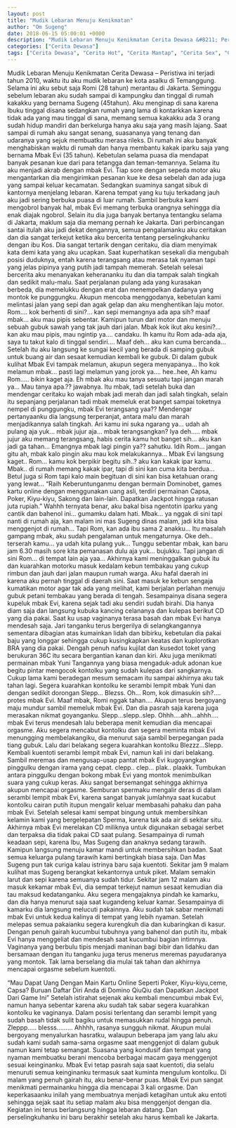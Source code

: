 ```yaml
---
layout: post
title: "Mudik Lebaran Menuju Kenikmatan"
author: "Om Sugeng"
date: 2018-06-15 05:00:01 +0000
description: "Mudik Lebaran Menuju Kenikmatan Cerita Dewasa &#8211; Peristiwa ini terjadi tahun 2010, waktu itu aku mudik lebaran ke kota asalku di Temanggung. Selama ini aku sebut saja Romi (28 tahun) merantau di..."
categories: ["Cerita Dewasa"]
tags: ["Cerita Dewasa", "Cerita Hot", "Cerita Mantap", "Cerita Sex", "Cinta Hanya Nafsu", "Cinta Terlarang"]
---
```



Mudik Lebaran Menuju Kenikmatan
Cerita Dewasa &#8211; Peristiwa ini terjadi tahun 2010, waktu itu aku mudik lebaran ke kota asalku di Temanggung. Selama ini aku sebut saja Romi (28 tahun) merantau di Jakarta. Seminggu sebelum lebaran aku sudah sampai di kampungku dan tinggal di rumah kakakku yang bernama Sugeng (45tahun). Aku menginap di sana karena Ibuku tinggal disana sedangkan rumah yang lama di kontarkkan karena tidak ada yang mau tinggal di sana, memang semua kakakku ada 3 orang sudah hidup mandiri dan berkelurga hanya aku saja yang masih lajang.
Saat sampai di rumah aku sangat senang, suasananya yang tenang dan udaranya yang sejuk membuatku merasa rileks. Di rumah ini aku banyak menghabiskan waktu di rumah dan hanya membantu kakak iparku saja yang bernama Mbak Evi (35 tahun). Kebetulan selama puasa dia mendapat banyak pesanan kue dari para tetangga dan teman-temannya. Selama itu aku menjadi akrab dengan mbak Evi. Tiap sore dengan sepeda motor aku mengantarkan dia mengirimkan pesanan kue ke desa sebelah dan ada juga yang sampai keluar kecamatan. Sedangkan suaminya sangat sibuk di kantornya menjelang lebaran. Karena tempat yang ku tuju terkadang jauh aku jadi sering berbuka puasa di luar rumah. Sambil berbuka kami mengobrol banyak hal, mbak Evi memang terbuka orangnya sehingga dia enak diajak ngobrol. Selain itu dia juga banyak bertanya tentangku selama di Jakarta, maklum saja dia memang pernah ke Jakarta.
Dari perbincangan santai itulah aku jadi dekat dengannya, semua pengalamanku aku ceritakan dan dia sangat terkejut ketika aku bercerita tentang perselingkuhanku dengan ibu Kos. Dia sangat tertarik dengan ceritaku, dia diam menyimak kata demi kata yang aku ucapkan. Saat kuperhatikan sesekali dia mengubah posisi duduknya, entah karena terangsang atau merasa tak nyaman tapi yang jelas pipinya yang putih jadi tampah memerah. Setelah selesai bercerita aku menanyakan keherananku itu dan dia tampak salah tingkah dan sedikit malu-malu. Saat perjalanan pulang ada yang kurasakan berbeda, dia memelukku dengan erat dan menempelkan dadanya yang montok ke punggungku.
Akupun mencoba menggodanya, kebetulan kami melintasi jalan yang sepi dan agak gelap dan aku menghentikan laju motor. Rom…. kok berhenti di sini?… kan sepi memangnya ada apa sih? maaf mbak… aku mau pipis sebentar. Kamipun turun dari motor dan menuju sebuah gubuk sawah yang tak jauh dari jalan. Mbak kok ikut aku kesini?… kan aku mau pipis, mau ngintip ya…. candaku. Ih kamu itu Rom ada-ada aja, saya tu takut kalo di tinggal sendiri…. Maaf deh… aku kan cuma bercanda… Setelah itu aku langsung ke sungai kecil yang berada di samping gubuk untuk buang air dan sesaat kemudian kembali ke gubuk.
Di dalam gubuk kulihat Mbak Evi tampak melamun, akupun segera menyapanya… lho kok melamun mbak… pasti lagi melamun yang jorok ya…. hee..hee, Ah kamu Rom….. bikin kaget aja. Eh mbak aku mau tanya sesuatu tapi jangan marah ya… Mau tanya apa.?? jawabnya. Itu mbak, tadi setelah buka dan mendengar ceritaku ko wajah mbak jadi merah dan jadi salah tingkah, selain itu sepanjang perjalanan tadi mbak memeluk erat banget sampai toketnya nempel di punggungku, mbak Evi terangsang yaa?? Mendengar pertanyaanku dia langsung terperanjat, antara malu dan marah menjadikannya salah tingkah. Ari kamu ini suka ngarang ya… udah ah pulang aja yuk… mbak jujur aja… mbak terangsangkan? Iya deh….. mbak jujur aku memang terangsang, habis cerita kamu hot banget sih… aku kan jadi ga tahan… Emangnya mbak lagi pingin ya?? sahutku. Idih Rom… jangan gitu ah, mbak kalo pingin aku mau kok melakukannya… Mbak Evi langsung kaget.. Rom… kamu kok berpikir begitu sih..? aku kan kakak ipar kamu. Mbak.. di rumah memang kakak ipar, tapi di sini kan cuma kita berdua… Betul juga si Rom tapi kalo main begituan di sini kan bisa ketahuan orang yang lewat…
“Raih Keberuntunganmu dengan bermain Dominobet, games kartu online dengan menggunakan uang asli, terdiri permainan Capsa, Poker, Kiyu-kiyu, Sakong dan lain-lain. Dapatkan Jackpot hingga ratusan juta rupiah.”
Wahhh ternyata benar, aku bakal bisa ngentotin iparku yang cantik dan bahenol ini… gumamku dalam hati. Mbak… ya nggak di sini tapi nanti di rumah aja, kan malam ini mas Sugeng dinas malam, jadi kita bisa menggenjot di rumah… Tapi Rom, kan ada ibu sama 2 anakku… Itu masalah gampang mbak, aku sudah pengalaman untuk mengaturnya. Oke deh.. terserah kamu… ya udah kita pulang yuk… Tunggu sebentar mbak, kan baru jam 6.30 masih sore kita pemanasan dulu aja yuk… bujukku. Tapi jangan di sini Rom… di tempat lain aja yaa… Akhirnya kami meninggalkan gubuk itu dan kuarahkan motorku masuk kedalam kebun tembakau yang cukup rimbun dan jauh dari jalan maupun rumah warga. Aku hafal daerah ini karena aku pernah tinggal di daerah sini.
Saat masuk ke kebun sengaja kumatikan motor agar tak ada yang melihat, kami berjalan perlahan menuju gubuk petani tembakau yang berada di tengah. Sesampainya disana segera kupeluk mbak Evi, karena sejak tadi aku sendiri sudah birahi. Dia hanya diam saja dan langsung kubuka kancing celananya dan kulepas berikut CD yang dia pakai. Saat ku usap vaginanya terasa basah dan mbak Evi hanya mendesah saja. Jari tanganku terus bergerilya di selangkangannya sementara dibagian atas kumainkan lidah dan bibirku, kebetulan dia pakai baju yang longgar sehingga cukup kusingkapkan keatas dan kuplorotkan BRA yang dia pakai. Dengah penuh nafsu kujilat dan kusedot toket yang berukuran 36C itu secara bergantian kanan dan kiri. Aku juga menikmati permainan mbak Yuni Tangannya yang biasa mengaduk-aduk adonan kue begitu pintar mengocok kontolku yang sudah kulepas dari sangkarnya.
Cukup lama kami beradegan mesum semacam itu sampai akhirnya aku tak tahan lagi.
Segera kuarahkan kontolku ke serambi lempit mbak Yuni dan dengan sedikit dorongan Slepp… Blezss. Oh… Rom, kok dimasukin sih?…. protes mbak Evi. Maaf mbak, Romi nggak tahan…. Akupun terus bergoyang maju mundur sambil memeluk mbak Evi. Dan dia pasrah saja karena juga merasakan nikmat goyanganku. Slepp…slepp..slep. Ohhh….ahh…ahhh…. mbak Evi terus mendesah lalu beberapa menit kemudian dia mencapai orgasme. Aku segera mencabut kontolku dan segera meminta mbak Evi menungging membelakangiku, dia menurut saja sambil berpegangan pada tiang gubuk. Lalu dari belakang segera kuarahkan kontolku Blezzz…Slepp. Kembali kuentoti serambi lempit mbak Evi, namun kali ini dari belakang. Sambil meremas dan mengusap-usap pantat mbak Evi kugoyangkan pinggulku dengan irama yang cepat. clepp.. clep… plak.. plaakk. Tumbukan antara pinggulku dengan bokong mbak Evi yang montok menimbulkan suara yang cukup keras.
Aku sangat bersemangat sehingga akhirnya akupun mencapai orgasme. Semburan spermaku mengalir deras di dalam serambi lempit mbak Evi, karena sangat banyak jumlahnya saat kucabut kontolku cairan putih itupun mengalir keluar membasahi pahaku dan paha mbak Evi. Setelah selesai kami sempat bingung untuk membersihkan kelamin kami yang bergelepatan Sperma, karena tak ada air di sekitar situ. Akhirnya mbak Evi merelakan CD miliknya untuk digunakan sebagai serbet dan terpaksa dia tidak pakai CD saat pulang.
Sesampainya di rumah keadaan sepi, karena Ibu, Mas Sugeng dan anaknya sedang tarawih. Kamipun langsung menuju kamar mandi untuk membersihkan badan. Saat semua keluarga pulang tarawih kami bertingkah biasa saja. Dan Mas Sugeng pun tak curiga kalau istrinya baru saja kuentoti. Sekitar jam 9 malam kulihat mas Sugeng berangkat kekantornya untuk piket. Malam semakin larut dan sepi karena semuanya sudah tidur. Sekitar jam 12 malam aku masuk kekamar mbak Evi, dia sempat terkejut namun sesaat kemudian dia tau maksud kedatanganku.
Aku segera mengajaknya pindah ke kamarku, dan dia hanya menurut saja saat kugandeng keluar kamar.
Sesampainya di kamarku dia langsung melucuti pakainnya. Aku sudah tak sabar menikmati mbak Evi untuk kedua kalinya di tempat yang lebih nyaman. Setelah melepas semua pakaianku segera kurengkuh dia dan kubaringkan di kasur. Dengan penuh gairah kucumbui tubuhnya yang bahenol dan putih itu, mbak Evi hanya menggeliat dan mendesah saat kucumbui bagian intimnya. Vaginanya yang berbulu tipis menjadi maninan bagi bibir dan lidahku dan bersamaan dengan itu tanganku juga terus menerus meremas payudaranya yang montok. Tak lama berselang dia mulai tak tahan dan akhirnya mencapai orgasme sebelum kuentoti.

&#8220;Mau Dapat Uang Dengan Main Kartu Online Seperti Poker, Kiyu-kiyu,ceme, Capsa? Buruan Daftar Diri Anda di Domino QiuQiu dan Dapatkan Jackpot Dari Game Ini&#8221;
Setelah istirahat sejenak aku kembali mencumbui mbak Evi, namun hanya sebentar karena aku sudah tak sabar segera kuarahkan kontolku ke vaginanya. Dalam posisi terlentang dan serambi lempit yang sudah basah tidak sulit bagiku untuk memasukkan rudal hingga penuh. Zleppp….. blesss……… Ahhhh, rasanya sungguh nikmat. Akupun mulai bergoyang menyalurkan hasratku, walaupun beberapa jam yang lalu aku sudah kami sudah sama-sama orgasme saat menggenjot di dalam gubuk namun kami tetap semangat. Suasana yang kondusif dan tempat yang nyaman membuatku berani mencoba berbagai macam gaya menggenjot sesuai keinginanku. Mbak Evi tetap pasrah saja saat kuentoti, dia selalu menuruti semua keinginanku termasuk saat kuminta mengulum kontolku.
Di malam yang penuh gairah itu, aku benar-benar puas. Mbak Evi pun sangat menikmati permainanku hingga dia mencapai 3 kali orgasme. Dan keperkasaanku inilah yang membuatnya menjadi ketagihan untuk aku entoti sehingga sejak saat itu setiap malam aku bisa menggenjot dengan dia. Kegiatan ini terus berlangsung hingga lebaran datang. Dan perselingkuhanku ini baru berakhir setelah aku harus kembali ke Jakarta.
